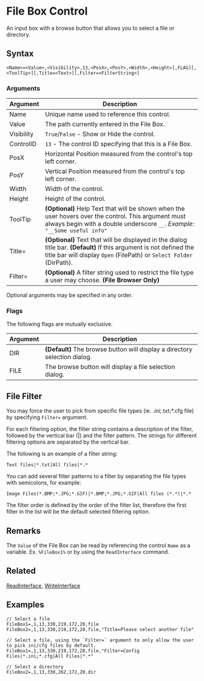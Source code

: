 # File Box Control

An input box with a browse button that allows you to select a file or directory.

## Syntax

```pebakery
<Name>=<Value>,<Visibility>,13,<PosX>,<PosY>,<Width>,<Height>[,FLAG][,<ToolTip>][,Title=<Text>][,Filter=<FilterString>]
```

### Arguments

| Argument | Description |
| --- | --- |
| Name | Unique name used to reference this control. |
| Value | The path currently entered in the File Box. |
| Visibility | `True`/`False` - Show or Hide the control. |
| ControlID | `13` - The control ID specifying that this is a File Box. |
| PosX | Horizontal Position measured from the control's top left corner. |
| PosY | Vertical Position measured from the control's top left corner. |
| Width | Width of the control. |
| Height | Height of the control. |
| ToolTip | **(Optional)** Help Text that will be shown when the user hovers over the control. This argument must always begin with a double underscore `__`. *Example:* `"__Some useful info"` |
| Title= | **(Optional)** Text that will be displayed in the dialog title bar. **(Default)** If this argument is not defined the title bar will display `Open` (FilePath) or `Select Folder` (DirPath). |
| Filter= | **(Optional)** A filter string used to restrict the file type a user may choose. **(File Browser Only)** |

Optional arguments may be specified in any order.

### Flags

The following flags are mutually exclusive.

| Argument | Description |
| --- | --- |
| DIR | **(Default)** The browse button will display a directory selection dialog. |
| FILE | The browse button will display a file selection dialog. |

## File Filter

You may force the user to pick from specific file types (ie. *.ini;*.txt;*.cfg file) by specifying `Filter=` argument.

For each filtering option, the filter string contains a description of the filter, followed by the vertical bar (|) and the filter pattern. The strings for different filtering options are separated by the vertical bar.

The following is an example of a filter string:

`Text files|*.txt|All files|*.*`

You can add several filter patterns to a filter by separating the file types with semicolons, for example:

`Image Files(*.BMP;*.JPG;*.GIF)|*.BMP;*.JPG;*.GIF|All files (*.*)|*.*`

The filter order is defined by the order of the filter list, therefore the first filter in the list will be the default selected filtering option.

## Remarks

The `Value` of the File Box can be read by referencing the control `Name` as a variable. Ex. `%FileBox1%` or by using the `ReadInterface` command.

## Related

[ReadInterface](../Commands/Interface/ReadInterface.md), [WriteInterface](../Commands/Interface/WriteInterface.md)

## Examples

```pebakery
// Select a file
FileBox1=,1,13,330,219,172,20,file
FileBox2=,1,13,330,219,172,20,file,"Title=Please select another file"

// Select a file, using the `Filter=` argument to only allow the user to pick ini/cfg files by default.
FileBox1=,1,13,330,219,172,20,file,"Filter=Config Files|*.ini;*.cfg|All Files|*.*"

// Select a directory
FileBox2=,1,13,330,262,172,20,dir
```